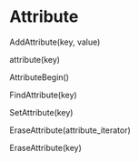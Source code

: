 # Attribute

AddAttribute(key, value)

attribute(key)

AttributeBegin()

FindAttribute(key)

SetAttribute(key)

EraseAttribute(attribute_iterator)

EraseAttribute(key)
